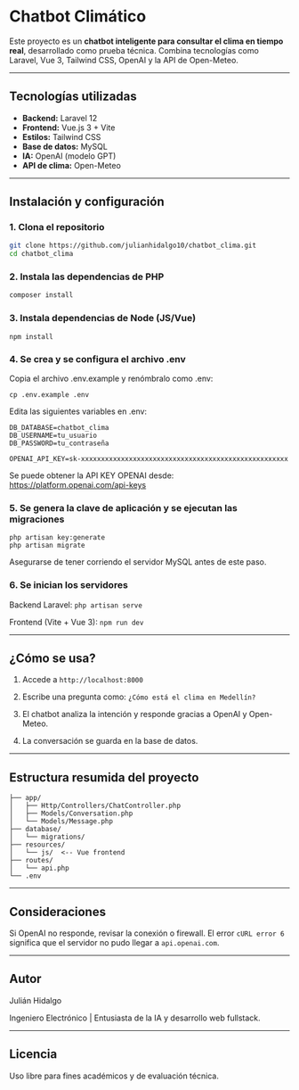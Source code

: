 # Chatbot Climático

Este proyecto es un **chatbot inteligente para consultar el clima en tiempo real**, desarrollado como prueba técnica. Combina tecnologías como Laravel, Vue 3, Tailwind CSS, OpenAI y la API de Open-Meteo.

---

## Tecnologías utilizadas

- **Backend:** Laravel 12
- **Frontend:** Vue.js 3 + Vite
- **Estilos:** Tailwind CSS
- **Base de datos:** MySQL
- **IA:** OpenAI (modelo GPT)
- **API de clima:** Open-Meteo

---

## Instalación y configuración

### 1. Clona el repositorio

```bash
git clone https://github.com/julianhidalgo10/chatbot_clima.git
cd chatbot_clima
```

### 2. Instala las dependencias de PHP

```bash
composer install
```

### 3. Instala dependencias de Node (JS/Vue)

```
npm install
```

### 4. Se crea y se configura el archivo .env
Copia el archivo .env.example y renómbralo como .env:

```
cp .env.example .env
```

Edita las siguientes variables en .env:

```
DB_DATABASE=chatbot_clima
DB_USERNAME=tu_usuario
DB_PASSWORD=tu_contraseña

OPENAI_API_KEY=sk-xxxxxxxxxxxxxxxxxxxxxxxxxxxxxxxxxxxxxxxxxxxxxxxxxxxx
```

Se puede obtener la API KEY OPENAI desde: https://platform.openai.com/api-keys

### 5. Se genera la clave de aplicación y se ejecutan las migraciones

```
php artisan key:generate
php artisan migrate
```

Asegurarse de tener corriendo el servidor MySQL antes de este paso.

### 6. Se inician los servidores

Backend Laravel:
```php artisan serve```

Frontend (Vite + Vue 3):
```npm run dev```

---

## ¿Cómo se usa?

1. Accede a `http://localhost:8000`

2. Escribe una pregunta como: `¿Cómo está el clima en Medellín?`

3. El chatbot analiza la intención y responde gracias a OpenAI y Open-Meteo.

4. La conversación se guarda en la base de datos.

---

## Estructura resumida del proyecto

```plaintext
├── app/
│   ├── Http/Controllers/ChatController.php
│   ├── Models/Conversation.php
│   └── Models/Message.php
├── database/
│   └── migrations/
├── resources/
│   └── js/  <-- Vue frontend
├── routes/
│   └── api.php
└── .env
```

---

## Consideraciones

Si OpenAI no responde, revisar la conexión o firewall. El error `cURL error 6` significa que el servidor no pudo llegar a `api.openai.com`.

---

## Autor

Julián Hidalgo

Ingeniero Electrónico | Entusiasta de la IA y desarrollo web fullstack.

---

## Licencia

Uso libre para fines académicos y de evaluación técnica.
